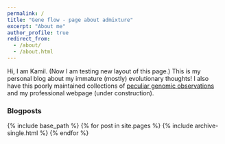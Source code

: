 ```yaml
---
permalink: /
title: "Gene flow - page about admixture"
excerpt: "About me"
author_profile: true
redirect_from:
  - /about/
  - /about.html
---
```


Hi, I am Kamil. (Now I am testing new layout of this page.) This is my personal blog about my immature (mostly) evolutionary thoughts! I also have this poorly maintained collections of [peculiar genomic observations](https://kamilsjaron.github.io/peculiar-genomic-observations/) and my professional webpage (under construction).

### Blogposts

{% include base_path %}
{% for post in site.pages %}
  {% include archive-single.html %}
{% endfor %}